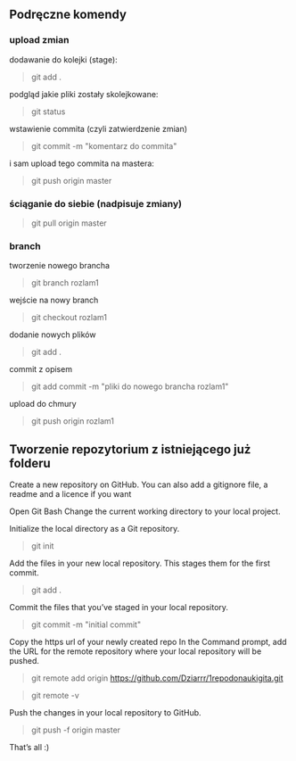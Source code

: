 ## Podręczne komendy
### upload zmian
dodawanie do kolejki (stage):
> git add .

podgląd jakie pliki zostały skolejkowane:
> git status

wstawienie commita (czyli zatwierdzenie zmian)
> git commit -m "komentarz do commita"

i sam upload tego commita na mastera:
> git push origin master

### ściąganie do siebie (nadpisuje zmiany)

> git pull origin master

### branch
tworzenie nowego brancha
> git branch rozlam1

wejście na nowy branch
> git checkout rozlam1

dodanie nowych plików
> git add .

commit z opisem
> git add commit -m "pliki do nowego brancha rozlam1"

upload do chmury
> git push origin rozlam1



## Tworzenie repozytorium z istniejącego już folderu
Create a new repository on GitHub. You can also add a gitignore file, a readme and a licence if you want
 
Open Git Bash
Change the current working directory to your local project.

Initialize the local directory as a Git repository.
> git init

Add the files in your new local repository. This stages them for the first commit.
> git add .

Commit the files that you’ve staged in your local repository.
> git commit -m "initial commit"

Copy the https url of your newly created repo
In the Command prompt, add the URL for the remote repository where your local repository will be pushed.

> git remote add origin https://github.com/Dziarrr/1repodonaukigita.git

> git remote -v

Push the changes in your local repository to GitHub.

> git push -f origin master

That’s all :)
